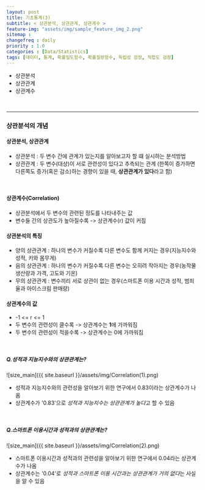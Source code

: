 ```yaml
---
layout: post
title: 기초통계(3)
subtitle: < 상관분석, 상관관계, 상관계수 >
feature-img: "assets/img/sample_feature_img_2.png"
sitemap :
changefreq : daily
priority : 1.0
categories : [Data/Statistics]
tags: [데이터, 통계, 확률밀도함수, 확률질량함수, 독립성 검정, 적합도 검정]
---
```


- 상관분석
- 상관관계
- 상관계수

<br>

--------------------------------
### 상관분석의 개념
#### 상관분석, 상관관계
- 상관분석 : 두 변수 간에 관계가 있는지를 알아보고자 할 떄 실시하는 분석방법
- 상관관계 : 두 변수(대상)이 서로 관련성이 있다고 추측되는 관계
(한쪽이 증가하면 다른쪽도 증가(혹은 감소)하는 경향이 있을 때, **상관관계가 있다**라고 함)

<br>

#### 상관계수(Correlation)
- 상관분석에서 두 변수의 관련된 정도를 나타내주는 값
- 변수들 간의 상관도가 높아질수록 -> 상관계수(r) 값이 커짐


#### 상관분석의 특징
- 양의 상관관계 : 하나의 변수가 커질수록 다른 변수도 함께 커지는 경우(지능지수와 성적, 키와 몸무게)
- 음의 상관관계 : 하나의 변수가 커질수록 다른 변수는 오히려 작아지는 경우(농작물 생산량과 가격, 고도와 기온)
- 무의 상관관계 : 변수끼리 서로 상관이 없는 경우(스마트폰 이용 시간과 성적, 범죄율과 아이스크림 판매량)


#### 상관계수의 값
- -1 <= r <= 1
- 두 변수의 관련성이 클수록 -> 상관계수는 **1**에 가까워짐
- 두 변수의 관련성이 적을수록 -> 상관계수는 0에 가까워짐

<br>

##### Q.성적과 지능지수와의 상관관계는?
![size_main]({{ site.baseurl }}/assets/img/Correlation(1).png)
- 성적과 지능지수와의 관련성을 알아보기 위한 연구에서 0.83이라는 상관계수가 나옴
- 상관계수가 '0.83'으로 *성적과 지능지수는 상관관계가 높다*고 할 수 있음

<br>

##### Q.스마트폰 이용시간과 성적과의 상관관계는?
![size_main]({{ site.baseurl }}/assets/img/Correlation(2).png)
- 스마트폰 이용시간과 성적과의 관련성을 알아보기 위한 연구에서 0.04라는 상관계수가 나옴
- 상관계수는 '0.04'로 *성적과 스마트폰 이용 시간과는 상관관계가 거의 없다*는 사실을 알 수 있음



<br>

















